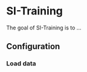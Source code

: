 # SI-Training

<!-- badges: start -->

<!-- badges: end -->

The goal of SI-Training is to ...

## Configuration

### Load data
